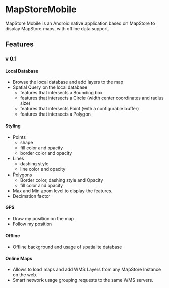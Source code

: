 # MapStoreMobile #
MapStore Mobile is an Android native application based on MapStore to display MapStore maps, with offline data support.

## Features

### v 0.1

#### Local Database

* Browse the local database and add layers to the map
* Spatial Query on the local database
  * features that intersects a Bounding box
  * features that intersects a Circle (width center coordinates and radius size)
  * features that intersects Point (with a configurable buffer)
  * features that intersects a Polygon

#### Styling 

* Points
  * shape 
  * fill color and opacity
  * border color and opacity
* Lines
  * dashing style
  * line color and opacity
* Polygons
  * Border color, dashing style and Opacity
  * fill color and opacity
* Max and Min zoom level to display the features.
* Decimation factor
    
#### GPS
* Draw my position on the map
* Follow my position 

#### Offline
* Offline background and usage of spatialite database

#### Online Maps
* Allows to load maps and add WMS Layers from any MapStore Instance on the web.
* Smart network usage grouping requests to the same WMS servers.
